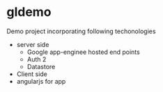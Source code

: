 gldemo
======

Demo project incorporating following techonologies
- server side
  - Google app-enginee hosted end points
  - Auth 2
  - Datastore
- Client side
 - angularjs for app

